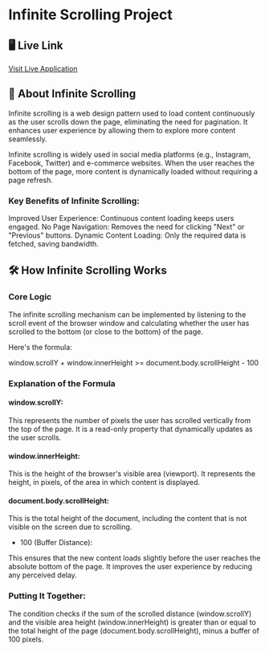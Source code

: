 
# Infinite Scrolling Project

## 🖥️ Live Link

[Visit Live Application]()

## 📖 About Infinite Scrolling

Infinite scrolling is a web design pattern used to load content continuously as the user scrolls down the page, eliminating the need for pagination. It enhances user experience by allowing them to explore more content seamlessly.

Infinite scrolling is widely used in social media platforms (e.g., Instagram, Facebook, Twitter) and e-commerce websites. When the user reaches the bottom of the page, more content is dynamically loaded without requiring a page refresh.

### Key Benefits of Infinite Scrolling:

Improved User Experience: Continuous content loading keeps users engaged.
No Page Navigation: Removes the need for clicking "Next" or "Previous" buttons.
Dynamic Content Loading: Only the required data is fetched, saving bandwidth.


## 🛠️ How Infinite Scrolling Works

### Core Logic 

The infinite scrolling mechanism can be implemented by listening to the scroll event of the browser window and calculating whether the user has scrolled to the bottom (or close to the bottom) of the page.

Here's the formula:

window.scrollY + window.innerHeight >= document.body.scrollHeight - 100

### Explanation of the Formula

#### window.scrollY:
This represents the number of pixels the user has scrolled vertically from the top of the page.
It is a read-only property that dynamically updates as the user scrolls.

#### window.innerHeight:
This is the height of the browser's visible area (viewport).
It represents the height, in pixels, of the area in which content is displayed.

#### document.body.scrollHeight:
This is the total height of the document, including the content that is not visible on the screen due to scrolling.
- 100 (Buffer Distance):

This ensures that the new content loads slightly before the user reaches the absolute bottom of the page.
It improves the user experience by reducing any perceived delay.

### Putting It Together:
The condition checks if the sum of the scrolled distance (window.scrollY) and the visible area height (window.innerHeight) is greater than or equal to the total height of the page (document.body.scrollHeight), minus a buffer of 100 pixels.

